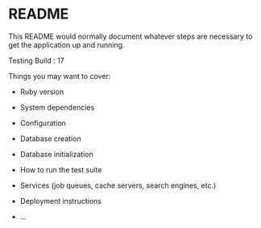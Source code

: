 # README

This README would normally document whatever steps are necessary to get the
application up and running.

Testing Build : 17

Things you may want to cover:

* Ruby version

* System dependencies

* Configuration

* Database creation

* Database initialization

* How to run the test suite

* Services (job queues, cache servers, search engines, etc.)

* Deployment instructions

* ...
